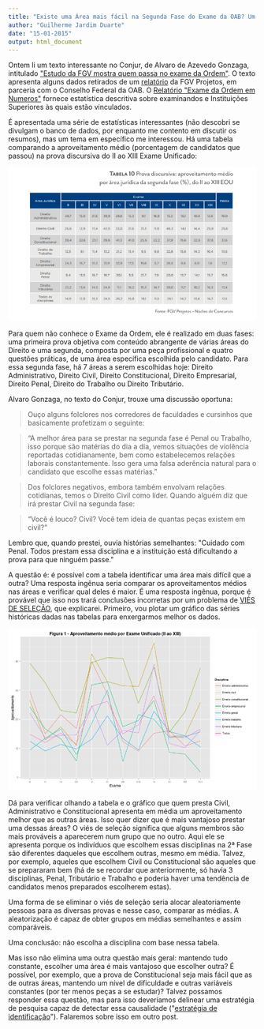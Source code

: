 ```yaml
---
title: "Existe uma Área mais fácil na Segunda Fase do Exame da OAB? Um exemplo de viés de seleção"
author: "Guilherme Jardim Duarte"
date: "15-01-2015"
output: html_document
---
```


Ontem li um texto interessante no Conjur, de Alvaro de Azevedo Gonzaga, intitulado ["Estudo da FGV mostra quem passa no exame da Ordem"](http://www.conjur.com.br/2015-jan-14/alvaro-gonzaga-estudo-fgv-mostra-quem-passa-exame-ordem?utm_source=dlvr.it&utm_medium=twitter). O texto apresenta alguns dados retirados de um [relatório](http://fgvprojetos.fgv.br/sites/fgvprojetos.fgv.br/files/relatorio_2_edicao_final.pdf) da FGV Projetos, em parceria com o Conselho Federal da OAB. O [Relatório "Exame da Ordem em Numeros"](http://fgvprojetos.fgv.br/sites/fgvprojetos.fgv.br/files/relatorio_2_edicao_final.pdf) fornece estatística descritiva sobre examinandos e Instituições Superiores às quais estão vinculados. 

É apresentada uma série de estatísticas interessantes (não descobri se divulgam o banco de dados, por enquanto me contento em discutir os resumos), mas um tema em específico me interessou. Há uma tabela comparando a aproveitamento médio (porcentagem de candidatos que passou) na prova discursiva do II ao XIII Exame Unificado:

![Tabela - Aproveitamento Média](img/tabela_gv.png)

Para quem não conhece o Exame da Ordem, ele é realizado em duas fases: uma primeira prova objetiva com conteúdo abrangente de várias áreas do Direito e uma segunda, composta por uma peça profissional e quatro questões práticas, de uma área específica escolhida pelo candidato. Para essa segunda fase, há 7 áreas a serem escolhidas hoje: Direito Administrativo, Direito Civil, Direito Constitucional, Direito Empresarial, Direito Penal, Direito do Trabalho ou Direito Tributário.

Alvaro Gonzaga, no texto do Conjur, trouxe uma discussão oportuna:

> Ouço alguns folclores nos corredores de faculdades e cursinhos que basicamente profetizam o seguinte:

> “A melhor área para se prestar na segunda fase é Penal ou Trabalho, isso porque são matérias do dia a dia, vemos situações de violência reportadas cotidianamente, bem como estabelecemos relações laborais constantemente. Isso gera uma falsa aderência natural para o candidato que escolhe essas matérias.”

> Dos folclores negativos, embora também envolvam relações cotidianas, temos o Direito Civil como líder. Quando alguém diz que irá prestar Civil na segunda fase:

> “Você é louco? Civil? Você tem ideia de quantas peças existem em civil?”

Lembro que, quando prestei, ouvia histórias semelhantes: "Cuidado com Penal. Todos prestam essa disciplina e a instituição está dificultando a prova para que ninguém passe." 

A questão é: é possível com a tabela identificar uma área mais difícil que a outra? Uma resposta ingênua seria comparar os aproveitamentos médios nas áreas e verificar qual deles é maior. É uma resposta ingênua, porque é provável que isso nos trará conclusões incorretas por um problema de [VIÉS DE SELEÇÃO](http://en.wikipedia.org/wiki/Selection_bias), que explicarei.
Primeiro, vou plotar um gráfico das séries históricas dadas nas tabelas para enxergarmos melhor os dados.

![Figura 1 - Aproveitamento médio por Exame Unificado](img/figura1_oab.png)

Dá para verificar olhando a tabela e o gráfico que quem presta Civil, Administrativo e Constitucional apresenta em média um aproveitamento melhor que as outras áreas. Isso quer dizer que é mais vantajoso prestar uma dessas áreas? O viés de seleção significa que alguns membros são mais prováveis a aparecerem num grupo que no outro. Aqui ele se apresenta porque os indivíduos que escolhem essas disciplinas na 2ª Fase são diferentes daqueles que escolhem outras, mesmo em média. Talvez, por exemplo, aqueles que escolhem Civil ou Constitucional são aqueles que se prepararam bem (há de se recordar que anteriormente, só havia 3 disciplinas, Penal, Tributário e Trabalho e poderia haver uma tendência de candidatos menos preparados escolherem estas).

Uma forma de se eliminar o viés de seleção seria alocar aleatoriamente pessoas para as diversas provas e nesse caso, comparar as médias. A aleatorização é capaz de obter grupos em médias semelhantes e assim comparáveis.

Uma conclusão: não escolha a disciplina com base nessa tabela.

Mas isso não elimina uma outra questão mais geral: mantendo tudo constante, escolher uma área é mais vantajoso  que escolher outra? É possível, por exemplo, que a prova de Constitucional seja mais fácil que as de outras áreas, mantendo um nível de dificuldade e outras variáveis constantes (por ter menos peças a se estudar)? Talvez possamos responder essa questão, mas para isso deveríamos delinear uma estratégia de pesquisa capaz de detectar essa causalidade ("[estratégia de identificação](http://home.cerge-ei.cz/jurajda/rms07b.pdf)"). Falaremos sobre isso em outro post.
